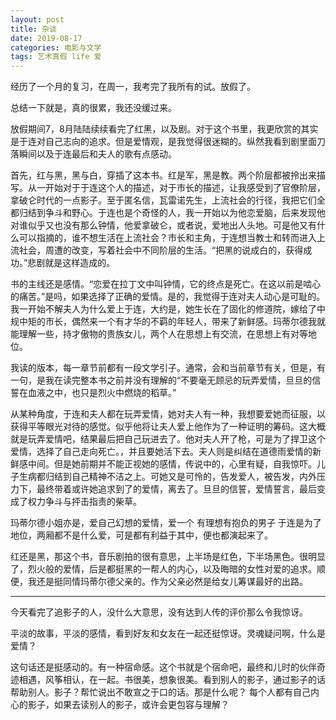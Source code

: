 ```yaml
---
layout: post
title: 杂谈
date: 2019-08-17
categories: 电影与文学
tags: 艺术真假 life 爱
---
```


经历了一个月的复习，在周一，我考完了我所有的试。放假了。

总结一下就是，真的很累，我还没缓过来。

放假期间7，8月陆陆续续看完了红黑，以及剧。对于这个书里，我更欣赏的其实是于连对自己志向的追求。但是爱情观，是我觉得很迷糊的。纵然我看到剧里面刀落瞬间以及于连最后和夫人的歌有点感动。

首先，红与黑，黑与白，穿插了这本书。红是军，黑是教。两个阶层都被拎出来描写。从一开始对于于连这个人的描述，对于市长的描述，让我感受到了官僚阶层，拿破仑时代的一点影子。至于匿名信，瓦雷诺先生，上流社会的行径，我把它们全都归结到争斗和野心。于连也是个奇怪的人，我一开始以为他恋爱脑，后来发现他对谁似乎又也没有那么钟情，他爱拿破仑，或者说，爱地出人头地。可是他又有什么可以指摘的，谁不想生活在上流社会？市长和主角，于连想当教士和转而进入上流社会，周遭的改变，写着社会中不同阶层的生活。“把黑的说成白的，获得成功。”悲剧就是这样造成的。

书的主线还是感情。“恋爱在拉丁文中叫钟情，它的终点是死亡。在这以前是啮心的痛苦。”是吗，如果选择了正确的爱情。是的，我觉得于连对夫人动心是可耻的。我一开始不解夫人为什么爱上于连，大约是，她生长在了固化的修道院，嫁给了中规中矩的市长，偶然来一个有才华的不羁的年轻人，带来了新鲜感。玛蒂尔德我就能理解一些，持才傲物的贵族女儿，两个人在思想上有交流，在思想上有对等地位。

我读的版本，每一章节前都有一段文学引子。通常，会和当前章节有关，但是，有一句，是我在读完整本书之前并没有理解的“不要毫无顾忌的玩弄爱情，旦旦的信誓在血液之中，也只是烈火中燃烧的稻草。”

从某种角度，于连和夫人都在玩弄爱情，她对夫人有一种，我想要爱她而征服，以获得平等眼光对待的感觉。似乎他将让夫人爱上他作为了一种证明的筹码。这大概就是玩弄爱情吧，结果最后把自己玩进去了。他对夫人开了枪，可是为了捍卫这个爱情，选择了自己走向死亡。，并且要她活下去。夫人则是纠结在道德雨爱情的新鲜感中间。但是她前期并不能正视她的感情，传说中的，心里有疑，自我惊吓。儿子生病都归结到自己精神不洁之上。可她又是可怜的，告发爱人，被告发，内外压力下，最终带着或许她追求到了的爱情，离去了。旦旦的信誓，爱情誓言，最后变成了权力争斗与抨击指责的柴草。

玛蒂尔德小姐亦是，爱自己幻想的爱情，爱一个 有理想有抱负的男子 于连是为了地位，两厢都不是什么爱，可是都有利益于其中，便也都演起来了。

红还是黑，那这个书，音乐剧拍的很有意思，上半场是红色，下半场黑色。很明显了，烈火般的爱情，后是都挺黑的一帮人的内心，以及晦暗的女性对爱的追求。顺便，我还是挺同情玛蒂尔德父亲的。作为父亲必然是给女儿筹谋最好的出路。

------------------------

今天看完了追影子的人，没什么大意思，没有达到人传的评价那么令我惊讶。

平淡的故事，平淡的感情，看到好友和女友在一起还挺惊讶。灵魂疑问啊，什么是爱情？



这句话还是挺感动的。有一种宿命感。这个书就是个宿命吧，最终和儿时的伙伴奇迹相遇，风筝相认，在一起。书很美，想象很美。看到别人的影子，通过影子的话帮助别人。影子？帮忙说出不敢宣之于口的话。那是什么呢？ 每个人都有自己内心的影子，如果去读别人的影子，或许会更包容与理解？